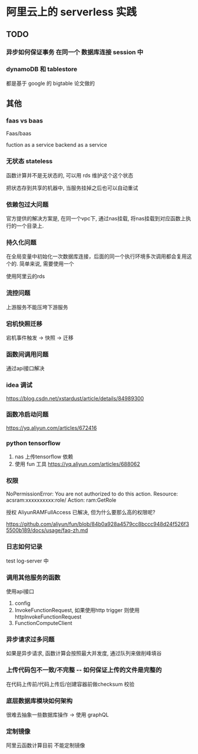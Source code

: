 # 阿里云上的 serverless 实践

## TODO

### 异步如何保证事务 在同一个 数据库连接 session 中


### dynamoDB 和 tablestore

都是基于 google 的 bigtable 论文做的



## 其他

### faas vs baas

Faas/baas

fuction as a service
backend as a service

### 无状态 stateless

函数计算并不是无状态的, 可以用 rds 维护这个这个状态

把状态存到共享的机器中, 当服务挂掉之后也可以自动重试

### 依赖包过大问题

官方提供的解决方案是, 在同一个vpc下, 通过nas挂载, 将nas挂载到对应函数上执行的一个目录上.

### 持久化问题

在全局变量中初始化一次数据库连接，后面的同一个执行环境多次调用都会复用这个的.
简单来说, 需要使用一个

使用阿里云的rds

### 流控问题

上游服务不能压垮下游服务

### 宕机快照迁移

宕机事件触发 -> 快照 -> 迁移

### 函数间调用问题

通过api接口解决

### idea 调试

https://blog.csdn.net/xstardust/article/details/84989300

### 函数冷启动问题

https://yq.aliyun.com/articles/672416

### python tensorflow

1. nas 上传tensorflow 依赖
2. 使用 fun 工具 https://yq.aliyun.com/articles/688062

### 权限

NoPermissionError: You are not authorized to do this action. Resource: acsram:xxxxxxxxxx:role/ Action: ram:GetRole

授权 AliyunRAMFullAccess 已解决, 但为什么要那么高的权限呢?

https://github.com/aliyun/fun/blob/84b0a928a4579cc8bccc948d24f526f35500b189/docs/usage/faq-zh.md

### 日志如何记录

test log-server 中

### 调用其他服务的函数

使用api接口

1. config
2. InvokeFunctionRequest, 如果使用http trigger 则使用 httpInvokeFunctionRequest
3. FunctionComputeClient

### 异步请求过多问题

如果是异步请求, 函数计算会按照最大并发度, 通过队列来做削峰填谷

### 上传代码包不一致/不完整 -- 如何保证上传的文件是完整的

在代码上传前/代码上传后/创建容器前做checksum 校验

### 底层数据库模块如何架构

很难去抽象一些数据库操作  -> 使用 graphQL

### 定制镜像

阿里云函数计算目前 不能定制镜像

